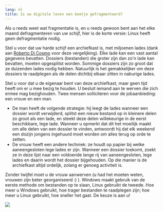 ```yaml
---
lang: nl
title: Is uw digitale leven een beetje gefragmenteerd?
---
```


Als u reeds weet wat fragmentatie is, en u reeds gewoon bent aan het
elke maand defragmenteren van uw schijf, hier is de korte versie:
Linux heeft geen defragmentatie nodig.

Stel u voor dat uw harde schijf een archiefkast is, met miljoenen lades 
(dank aan <a href="http://www.pps.jussieu.fr/~dicosmo/">Roberto 
Di Cosmo</a> voor deze vergelijking). Elke lade kan een vast aantal
gegevens bevatten. Dossiers (bestanden) die groter zijn dan zo'n lade kan
bevatten, moeten opgesplitst worden. Sommige dossiers zijn zo groot dat ze
duizenden lades nodig hebben. Natuurlijk is het gemakkelijker om deze
dossiers te raadplegen als de delen dichtbij elkaar zitten in naburige lades. 


Stel u voor dat u de eigenaar bent van deze archiefkast, maar geen tijd
heeft om er u mee bezig te houden. U besluit iemand aan te werven die zich
ermee mag bezighouden. Twee mensen solliciteren voor de jobaanbieding: een
vrouw en een man.

<ul>

<li>De man heeft de volgende strategie: hij leegt de lades wanneer een dossier
wordt verwijderd, splitst een nieuw bestand op in kleinere delen zo groot
als een lade, en steekt deze delen willekeurige in de eerst beschikbare, lege
lade. Wanneer u opmerkt dat dit het moeilijk maakt om alle delen van een
dossier te vinden, antwoordt hij dat elk weekend een dozijn jongens ingehuurd
moet worden om alles terug op orde te zetten.</li>

<li>De vrouw heeft een andere techniek: ze houdt op papier bij welke
aaneengesloten lege lades er zijn. Wanneer een dossier toekomt, zoekt ze in
deze lijst naar een voldoende lange rij van aaneengesloten, lege lades en
daarin wordt het dossier bijgehouden. Op die manier is de archiefkast altijd
ordelijk, zolang er genoeg activiteit is.</li>

</ul>

Zonder twijfel moet u de vrouw aanwerven (u had het moeten weten, 
vrouwen zijn beter georganiseerd :) ). Windows maakt gebruik van de eerste
methode om bestanden op te slaan, Linux gebruikt de tweede. Hoe meer u Windows
gebruikt, hoe trager bestanden te raadplegen zijn; hoe meer u Linux gebruikt,
hoe sneller het gaat. De keuze is aan u!

<img src="Images/defragment.png" />




